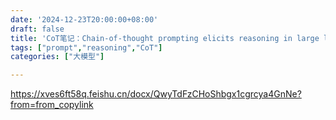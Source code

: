 ```yaml
---
date: '2024-12-23T20:00:00+08:00'
draft: false
title: 'CoT笔记：Chain-of-thought prompting elicits reasoning in large language models'
tags: ["prompt","reasoning","CoT"]
categories: ["大模型"]

---
```


https://xves6ft58q.feishu.cn/docx/QwyTdFzCHoShbgx1cgrcya4GnNe?from=from_copylink
